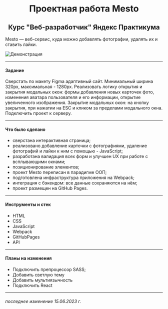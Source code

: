 <h1 align="center">Проектная работа Mesto</h1>
<h2 align="center">Курс "Веб-разработчик" Яндекс Практикума</h2>
Mesto — веб-сервис, куда можно добавлять фотографии, удалять их и ставить лайки.

![Демонстрация](./src/images/demo-readme.gif)

---

#### Задание

Сверстать по макету Figma адаптивный сайт. Минимальный ширина 320px, максимальная - 1280px.
Реализовать логику открытия и закрытия модальных окон: формы добавления новых карточек фото, изменения аватара пользователя и его информации, открытие увеличенного изображения. Закрытие модальных окон: на кнопку закрытия, при нажатии на ESC и кликом за пределами модального окна.
Подключить проект к серверу.

---

#### Что было сделано

- сверстана интерактивная страница;
- реализовано добавление карточки с фотографиями, удаление фотографий и лайки к ним с помощью - JavaScript;
- разработана валидация всех форм и улучшен UX при работе с всплывающими окнами;
- позиционирование элементов;
- проект Mesto переписан в парадигме ООП;
- подготовлена инфраструктура приложения на Webpack;
- интеграция с бэкендом: все данные сохраняются на нём;
- проект размещен на GitHub Pages.

---

#### Инструменты и стек

- HTML
- CSS
- JavaScript
- Webpack
- GitHubPages
- API

---

#### Планы на изменения

- Подключить препроцессор SASS;
- Добавить светлую тему
- Добавить мультиязычность
- Подключить React

---

###### последнее изменение 15.06.2023 г.
